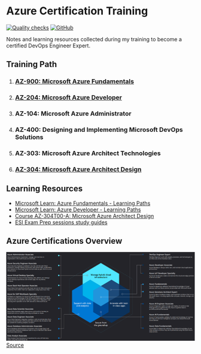 # Azure Certification Training
[![Quality checks](https://github.com/WouterStemgee/azure-certification-training/actions/workflows/Quality-checks.yml/badge.svg)](https://github.com/WouterStemgee/azure-certification-training/actions/workflows/Quality-checks.yml)
[![GitHub](https://img.shields.io/github/license/WouterStemgee/azure-certification-training)](LICENSE)

Notes and learning resources collected during my training to become a certified DevOps Engineer Expert.


## Training Path
1. ### [AZ-900: Microsoft Azure Fundamentals](AZ-900/)
2. ### [AZ-204: Microsoft Azure Developer](AZ-204/)
3. ### AZ-104: Microsoft Azure Administrator
4. ### AZ-400: Designing and Implementing Microsoft DevOps Solutions
5. ### AZ-303: Microsoft Azure Architect Technologies
6. ### [AZ-304: Microsoft Azure Architect Design](AZ-304/)

## Learning Resources
- [Microsoft Learn: Azure Fundamentals - Learning Paths](https://docs.microsoft.com/en-us/learn/certifications/azure-fundamentals/)
- [Microsoft Learn: Azure Developer - Learning Paths](https://docs.microsoft.com/en-us/learn/certifications/azure-developer/)
- [Course AZ-304T00-A: Microsoft Azure Architect Design](https://docs.microsoft.com/en-us/learn/certifications/courses/az-304t00)
- [ESI Exam Prep sessions study guides](https://query.prod.cms.rt.microsoft.com/cms/api/am/binary/RE4Hyda)

## Azure Certifications Overview
[![Azure Certifications](img/azure_certifications.png)](img/azure_certifications.png)
[Source](https://query.prod.cms.rt.microsoft.com/cms/api/am/binary/RE4wyqh)